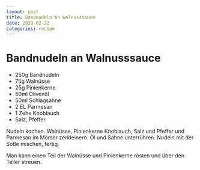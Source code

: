 ```yaml
---
layout: post
title: Bandnudeln an Walnusssauce
date: 2020-02-22
categories: recipe
---
```

# Bandnudeln an Walnusssauce

- 250g Bandnudeln
- 75g Walnüsse
- 25g Pinienkerne
- 50ml Olivenöl
- 50ml Schlagsahne
- 2 EL Parmesan
- 1 Zehe Knoblauch
- Salz, Pfeffer

Nudeln kochen.
Walnüsse, Pinienkerne Knoblauch, Salz und Pfeffer und Parmesan im Mörser zerkleinern.
Öl und Sahne unterrühren.
Nudeln mit der Soße mischen, fertig.

Man kann einen Teil der Walnüsse und Pinienkerne rösten und über den Teller streuen.
